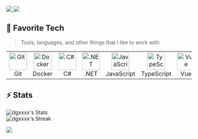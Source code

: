 <p align="left">
  <a href="https://github.com/dGxxxx">
    <img src="https://komarev.com/ghpvc/?username=dGxxxx" />
  </a>
  <a href="https://github.com/dGxxxx?tab=followers">
    <img src="https://img.shields.io/github/followers/dGxxxx?style=flat&logo=github">
  </a>
</p>


<h2 align="left" id="macropower-tech"> 🔧 Favorite Tech</h2>

> Tools, languages, and other things that I like to work with.

<table>
  <tr>
    <td align="center" width="96">
      <a href="#macropower-tech">
        <img src="https://skillicons.dev/icons?i=git" width="48" height="48" alt="Git" />
      </a>
      <br>Git
    </td>
    <td align="center" width="96">
      <a href="#macropower-tech">
        <img src="https://skillicons.dev/icons?i=docker" width="48" height="48" alt="Docker" />
      </a>
      <br>Docker
    </td>
    <td align="center" width="96">
      <a href="#macropower-tech">
        <img src="https://skillicons.dev/icons?i=cs" width="48" height="48" alt="C#" />
      </a>
      <br>C#
    </td>
    <td align="center" width="96">
      <a href="#macropower-tech">
        <img src="https://skillicons.dev/icons?i=dotnet" width="48" height="48" alt=".NET" />
      </a>
      <br>.NET
    </td>
    <td align="center" width="96">
      <a href="#macropower-tech" >
        <img src="https://skillicons.dev/icons?i=js" width="48" height="48" alt="JavaScript" />
      </a>
      <br>JavaScript
    </td>
    <td align="center" width="96"> 
      <a href="#macropower-tech" >
        <img src="https://skillicons.dev/icons?i=ts" width="48" height="48" alt="TypeScript" />
      </a>
      <br>TypeScript
    </td>
    <td align="center" width="96"> 
      <a href="#macropower-tech" >
        <img src="https://skillicons.dev/icons?i=vue" width="48" height="48" alt="Vue" />
      </a>
      <br>Vue
    </td>
    <td align="center" width="96"> 
      <a href="#macropower-tech" >
        <img src="https://skillicons.dev/icons?i=mysql" width="48" height="48" alt="MySQL" />
      </a>
      <br>MySQL
    </td>
  </tr>
</table>

<h2 align="left" id="macropower-tech"> ⚡ Stats</h2>

![dgxxxx's Stats](https://github-readme-stats.vercel.app/api?username=dgxxxx&theme=nord&show_icons=true&hide_border=false&count_private=true)
<br>
![dgxxxx's Streak](https://github-readme-streak-stats.herokuapp.com/?user=dgxxxx&theme=nord&hide_border=false)

![](https://hit.yhype.me/github/profile?user_id=134007909)